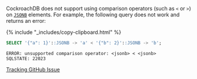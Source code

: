 CockroachDB does not support using comparison operators (such as `<` or `>`) on [`JSONB`](jsonb.html) elements. For example, the following query does not work and returns an error:

{% include "_includes/copy-clipboard.html" %}
~~~ sql
SELECT '{"a": 1}'::JSONB -> 'a' < '{"b": 2}'::JSONB -> 'b';
~~~

~~~
ERROR: unsupported comparison operator: <jsonb> < <jsonb>
SQLSTATE: 22023
~~~

[Tracking GitHub Issue](https://github.com/cockroachdb/cockroach/issues/49144)
